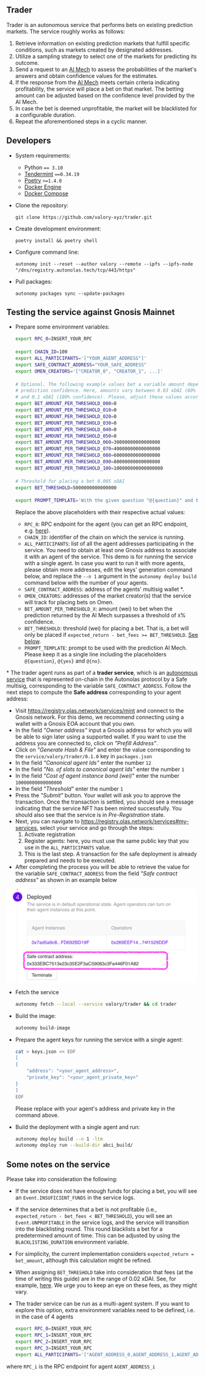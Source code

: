 ## Trader

Trader is an autonomous service that performs bets on existing prediction markets. The service roughly works as follows:

1. Retrieve information on existing prediction markets that fulfill specific conditions, such as markets created by designated addresses.
2. Utilize a sampling strategy to select one of the markets for predicting its outcome.
3. Send a request to an [AI Mech](https://github.com/valory-xyz/mech) to assess the probabilities of the market's answers and obtain confidence values for the estimates.
4. If the response from the [AI Mech](https://github.com/valory-xyz/mech) meets certain criteria indicating profitability, the service will place a bet on that market. The betting amount can be adjusted based on the confidence level provided by the AI Mech.
5. In case the bet is deemed unprofitable, the market will be blacklisted for a configurable duration.
6. Repeat the aforementioned steps in a cyclic manner.

## Developers

- System requirements:

  - Python `== 3.10`
  - [Tendermint](https://docs.tendermint.com/v0.34/introduction/install.html) `==0.34.19`
  - [Poetry](https://python-poetry.org/docs/) `>=1.4.0`
  - [Docker Engine](https://docs.docker.com/engine/install/)
  - [Docker Compose](https://docs.docker.com/compose/install/)

- Clone the repository:

      git clone https://github.com/valory-xyz/trader.git

- Create development environment:

      poetry install && poetry shell

- Configure command line:

      autonomy init --reset --author valory --remote --ipfs --ipfs-node "/dns/registry.autonolas.tech/tcp/443/https"

- Pull packages:

      autonomy packages sync --update-packages

## Testing the service against Gnosis Mainnet

- Prepare some environment variables:

    ```bash
    export RPC_0=INSERT_YOUR_RPC

    export CHAIN_ID=100
    export ALL_PARTICIPANTS='["YOUR_AGENT_ADDRESS"]'
    export SAFE_CONTRACT_ADDRESS="YOUR_SAFE_ADDRESS"
    export OMEN_CREATORS='["CREATOR_0", "CREATOR_1", ...]'

    # Optional. The following example values bet a variable amount depending on the
    # prediction confidence. Here, amounts vary between 0.03 xDAI (60% confidence)
    # and 0.1 xDAI (100% confidence). Please, adjust these values accordingly.
    export BET_AMOUNT_PER_THRESHOLD_000=0
    export BET_AMOUNT_PER_THRESHOLD_010=0
    export BET_AMOUNT_PER_THRESHOLD_020=0
    export BET_AMOUNT_PER_THRESHOLD_030=0
    export BET_AMOUNT_PER_THRESHOLD_040=0
    export BET_AMOUNT_PER_THRESHOLD_050=0
    export BET_AMOUNT_PER_THRESHOLD_060=30000000000000000
    export BET_AMOUNT_PER_THRESHOLD_070=40000000000000000
    export BET_AMOUNT_PER_THRESHOLD_080=60000000000000000
    export BET_AMOUNT_PER_THRESHOLD_090=80000000000000000
    export BET_AMOUNT_PER_THRESHOLD_100=100000000000000000

    # Threshold for placing a bet 0.005 xDAI
    export BET_THRESHOLD=5000000000000000

    export PROMPT_TEMPLATE='With the given question "@{question}" and the `yes` option represented by `@{yes}` and the `no` option represented by `@{no}`, what are the respective probabilities of `p_yes` and `p_no` occurring?'
    ```

  Replace the above placeholders with their respective actual values:
  - `RPC_0`: RPC endpoint for the agent (you can get an RPC endpoint, e.g. [here](https://getblock.io/)).
  - `CHAIN_ID`: identifier of the chain on which the service is running.
  - `ALL_PARTICIPANTS`: list of all the agent addresses participating in the service.
    You need to obtain at least one Gnosis address to associate it with an agent of the service.
    This demo is for running the service with a single agent.
    In case you want to run it with more agents, please obtain more addresses, edit the keys' generation command below,
    and replace the `--n 1` argument in the `autonomy deploy build` command below with the number of your agents.
  - `SAFE_CONTRACT_ADDRESS`: address of the agents' multisig wallet \*.
  - `OMEN_CREATORS`: addresses of the market creator(s) that the service will track
    for placing bets on Omen.
  - `BET_AMOUNT_PER_THRESHOLD_X`: amount (wei) to bet when the prediction returned by the AI Mech surpasses a threshold of `X`% confidence.
  - `BET_THRESHOLD`: threshold (wei) for placing a bet. That is, a bet will only be placed if `expected_return - bet_fees >= BET_THRESHOLD`. [See below](#some-notes-on-the-service).
  - `PROMPT_TEMPLATE`: prompt to be used with the prediction AI Mech. Please keep it as a single line including the placeholders `@{question}`, `@{yes}` and `@{no}`.

\* The trader agent runs as part of a **trader service**, 
which is an [autonomous service](https://docs.autonolas.network/open-autonomy/get_started/what_is_an_agent_service/) 
that is represented on-chain in the Autonolas protocol by a Safe multisig, 
corresponding to the variable `SAFE_CONTRACT_ADDRESS`. 
Follow the next steps to compute the **Safe address** corresponding to your agent address:

- Visit https://registry.olas.network/services/mint and connect to the Gnosis network. For this demo, we recommend connecting using a wallet with a Gnosis EOA account that you own.
- In the field *"Owner address"* input a Gnosis address for which you will be able to sign later using a supported wallet. If you want to use the address you are connected to, click on *"Prefill Address"*.
- Click on *"Generate Hash & File"* and enter the value corresponding to the `service/valory/trader/0.1.0` key in `packages.json`
- In the field *"Canonical agent Ids"* enter the number `12`
- In the field *"No. of slots to canonical agent Ids"* enter the number `1`
- In the field *"Cost of agent instance bond (wei)"* enter the number `10000000000000000`
- In the field *"Threshold"* enter the number `1`
- Press the *"Submit"* button. Your wallet will ask you to approve the transaction. Once the transaction is settled, you should see a message indicating that the service NFT has been minted successfully. You should also see that the service is in _Pre-Registration_ state.
- Next, you can navigate to https://registry.olas.network/services#my-services, select your service and go through the steps:
  1. Activate registration
  2. Register agents: here, you must use the same public key that you use in the `ALL_PARTICIPANTS` value.
  3. This is the last step. A transaction for the safe deployment is already prepared and needs to be executed.
- After completing the process you will be able to retrieve the value for the variable `SAFE_CONTRACT_ADDRESS` from the field *"Safe contract address"* as shown in an example below

<img src="/img/safe_address_screenshot.png" alt="Safe address field]" width="500"/>

- Fetch the service

    ```bash
    autonomy fetch --local --service valory/trader && cd trader
    ```

- Build the image:

    ```bash
    autonomy build-image
    ```

- Prepare the agent keys for running the service with a single agent:

    ```bash
    cat > keys.json << EOF
    [
    {
        "address": "<your_agent_address>",
        "private_key": "<your_agent_private_key>"
    }
    ]
    EOF
    ```

  Please replace with your agent's address and private key in the command above.

- Build the deployment with a single agent and run:

    ```bash
    autonomy deploy build --n 1 -ltm
    autonomy deploy run --build-dir abci_build/
    ```

## Some notes on the service

Please take into consideration the following:

- If the service does not have enough funds for placing a bet, you will see an `Event.INSUFICIENT_FUNDS` in the service logs.
- If the service determines that a bet is not profitable (i.e., `expected_return - bet_fees < BET_THRESHOLD`), you will see an `Event.UNPROFITABLE` in the service logs, and the service will transition into the blacklisting round. This round blacklists a bet for a predetermined amount of time. This can be adjusted by using the `BLACKLISTING_DURATION` environment variable.
- For simplicity, the current implementation considers `expected_return = bet_amount`, although this calculation might be refined.
- When assigning `BET_THRESHOLD` take into consideration that fees (at the time of writing this guide) are in the range of 0.02 xDAI. See, for example, [here](https://api.thegraph.com/subgraphs/name/protofire/omen-xdai/graphql?query=%7B%0A++fixedProductMarketMakers%28%0A++++where%3A+%7B%0A++++++creator_in%3A+%5B%220x89c5cc945dd550BcFfb72Fe42BfF002429F46Fec%22%5D%2C%0A++++++outcomeSlotCount%3A+2%2C%0A++++++isPendingArbitration%3A+false%0A++++%7D%2C%0A++++orderBy%3A+creationTimestamp%0A++++orderDirection%3A+desc%0A++%29%7B%0A++++fee%0A++%7D%0A%7D). We urge you to keep an eye on these fees, as they might vary.
- The trader service can be run as a multi-agent system. If you want to explore this option, extra environment variables need to be defined, i.e. in the case of 4 agents

    ```bash
    export RPC_0=INSERT_YOUR_RPC
    export RPC_1=INSERT_YOUR_RPC
    export RPC_2=INSERT_YOUR_RPC
    export RPC_3=INSERT_YOUR_RPC
    export ALL_PARTICIPANTS='["AGENT_ADDRESS_0,AGENT_ADDRESS_1,AGENT_ADDRESS_2,AGENT_ADDRESS_3"]'
    ```
where   `RPC_i` is the RPC endpoint for agent `AGENT_ADDRESS_i`

